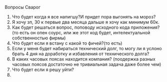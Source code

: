 Вопросы Сварог
1. Что будет когда я все напигшу?И придет пора выгонять на мороз?
2. Я хочу зп, 30 к первые два месяца дальше я хочу как минимум 60к.
3. Как будет решаться вопрос, поповоду исходного кода приложения?(то есть он опен соурс, или же этот код будет, интелектуальной собственностью фирмы)
4. Что будет если я встану с какой то фичей?(то есть)
5. Если у меня будет набираться технический долг, то могу ли я услоно брать 4 дня на доработку и избавления от технического долга?
6. В каких часовых поясах находится компания? (поодержка разных часовых поясов достаточно не тривиальная задача даже более чем)
7. Что будет если я решу уйти? 
8. 
